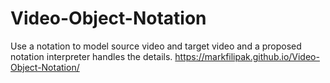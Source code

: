 # Video-Object-Notation
Use a notation to model source video and target video and a proposed notation interpreter handles the details.
https://markfilipak.github.io/Video-Object-Notation/

